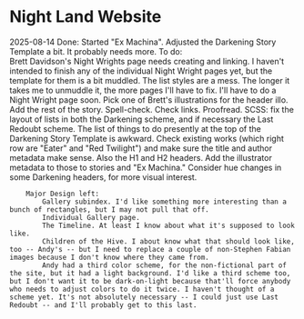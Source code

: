 # Night Land Website

2025-08-14
    Done:
        Started "Ex Machina". Adjusted the Darkening Story Template a bit. It probably needs more.
    To do:   
        Brett Davidson's Night Wrights page needs creating and linking.
        I haven't intended to finish any of the individual Night Wright pages yet, but the template for them is a bit muddled. The list styles are a mess. The longer it takes me to unmuddle it, the more pages I'll have to fix. I'll have to do a Night Wright page soon.
        Pick one of Brett's illustrations for the header illo.
        Add the rest of the story.
        Spell-check.
        Check links.
        Proofread.
        SCSS: fix the layout of lists in both the Darkening scheme, and if necessary the Last Redoubt scheme. The list of things to do presently at the top of the Darkening Story Template is awkward.
        Check existing works (which right row are "Eater" and "Red Twilight") and make sure the title and author metadata make sense. Also the H1 and H2 headers. Add the illustrator metadata to those to stories and "Ex Machina."
        Consider hue changes in some Darkening headers, for more visual interest.

        Major Design left:
            Gallery subindex. I'd like something more interesting than a bunch of rectangles, but I may not pull that off.
            Individual Gallery page.
            The Timeline. At least I know about what it's supposed to look like.
            Children of the Hive. I about know what that should look like, too -- Andy's -- but I need to replace a couple of non-Stephen Fabian images because I don't know where they came from.
            Andy had a third color scheme, for the non-fictional part of the site, but it had a light background. I'd like a third scheme too, but I don't want it to be dark-on-light because that'll force anybody who needs to adjust colors to do it twice. I haven't thought of a scheme yet. It's not absolutely necessary -- I could just use Last Redoubt -- and I'll probably get to this last.



        
